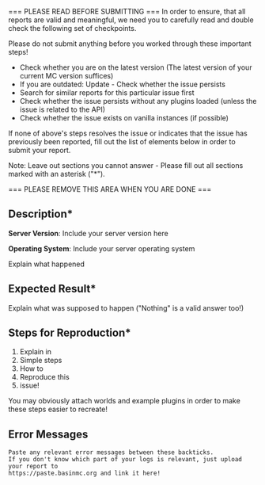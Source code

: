 === PLEASE READ BEFORE SUBMITTING ===
In order to ensure, that all reports are valid and meaningful, we need you to carefully read and
double check the following set of checkpoints.

Please do not submit anything before you worked through these important steps!

- Check whether you are on the latest version (The latest version of your current MC version suffices)
- If you are outdated: Update - Check whether the issue persists
- Search for similar reports for this particular issue first
- Check whether the issue persists without any plugins loaded (unless the issue is related to the API)
- Check whether the issue exists on vanilla instances (if possible)

If none of above's steps resolves the issue or indicates that the issue has previously been
reported, fill out the list of elements below in order to submit your report.

Note: Leave out sections you cannot answer - Please fill out all sections marked with an asterisk ("*").

=== PLEASE REMOVE THIS AREA WHEN YOU ARE DONE ===

## Description*
**Server Version**: Include your server version here

**Operating System**: Include your server operating system

Explain what happened

## Expected Result*
Explain what was supposed to happen ("Nothing" is a valid answer too!)

## Steps for Reproduction*
1. Explain in
2. Simple steps
3. How to
4. Reproduce this
5. issue!

You may obviously attach worlds and example plugins in order to make these steps easier to recreate!

## Error Messages
```
Paste any relevant error messages between these backticks.
If you don't know which part of your logs is relevant, just upload your report to
https://paste.basinmc.org and link it here!
```
